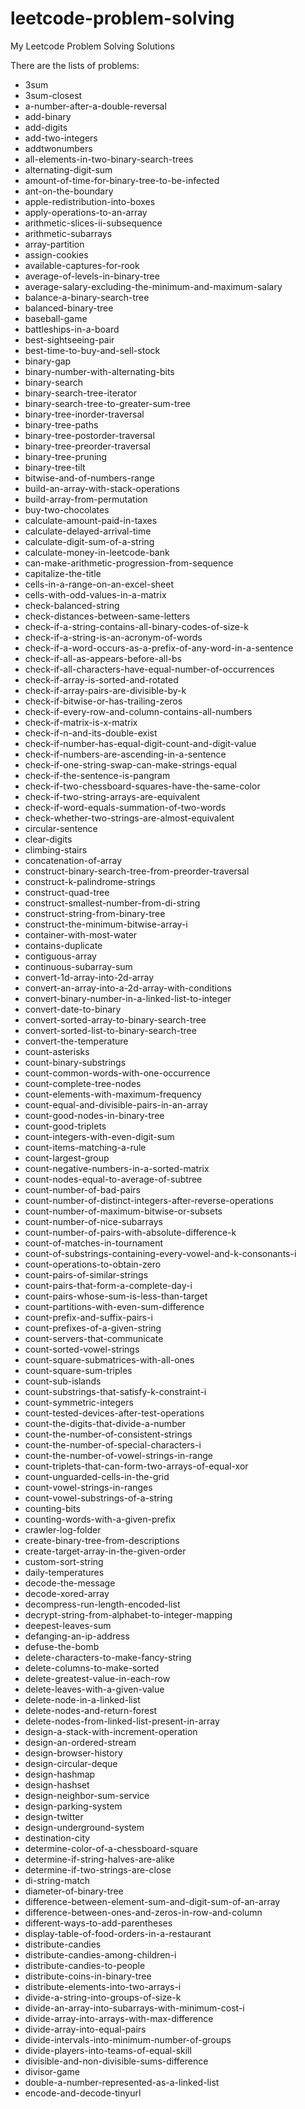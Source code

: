 # leetcode-problem-solving
My Leetcode Problem Solving Solutions

There are the lists of problems:
- 3sum
- 3sum-closest
- a-number-after-a-double-reversal
- add-binary
- add-digits
- add-two-integers
- addtwonumbers
- all-elements-in-two-binary-search-trees
- alternating-digit-sum
- amount-of-time-for-binary-tree-to-be-infected
- ant-on-the-boundary
- apple-redistribution-into-boxes
- apply-operations-to-an-array
- arithmetic-slices-ii-subsequence
- arithmetic-subarrays
- array-partition
- assign-cookies
- available-captures-for-rook
- average-of-levels-in-binary-tree
- average-salary-excluding-the-minimum-and-maximum-salary
- balance-a-binary-search-tree
- balanced-binary-tree
- baseball-game
- battleships-in-a-board
- best-sightseeing-pair
- best-time-to-buy-and-sell-stock
- binary-gap
- binary-number-with-alternating-bits
- binary-search
- binary-search-tree-iterator
- binary-search-tree-to-greater-sum-tree
- binary-tree-inorder-traversal
- binary-tree-paths
- binary-tree-postorder-traversal
- binary-tree-preorder-traversal
- binary-tree-pruning
- binary-tree-tilt
- bitwise-and-of-numbers-range
- build-an-array-with-stack-operations
- build-array-from-permutation
- buy-two-chocolates
- calculate-amount-paid-in-taxes
- calculate-delayed-arrival-time
- calculate-digit-sum-of-a-string
- calculate-money-in-leetcode-bank
- can-make-arithmetic-progression-from-sequence
- capitalize-the-title
- cells-in-a-range-on-an-excel-sheet
- cells-with-odd-values-in-a-matrix
- check-balanced-string
- check-distances-between-same-letters
- check-if-a-string-contains-all-binary-codes-of-size-k
- check-if-a-string-is-an-acronym-of-words
- check-if-a-word-occurs-as-a-prefix-of-any-word-in-a-sentence
- check-if-all-as-appears-before-all-bs
- check-if-all-characters-have-equal-number-of-occurrences
- check-if-array-is-sorted-and-rotated
- check-if-array-pairs-are-divisible-by-k
- check-if-bitwise-or-has-trailing-zeros
- check-if-every-row-and-column-contains-all-numbers
- check-if-matrix-is-x-matrix
- check-if-n-and-its-double-exist
- check-if-number-has-equal-digit-count-and-digit-value
- check-if-numbers-are-ascending-in-a-sentence
- check-if-one-string-swap-can-make-strings-equal
- check-if-the-sentence-is-pangram
- check-if-two-chessboard-squares-have-the-same-color
- check-if-two-string-arrays-are-equivalent
- check-if-word-equals-summation-of-two-words
- check-whether-two-strings-are-almost-equivalent
- circular-sentence
- clear-digits
- climbing-stairs
- concatenation-of-array
- construct-binary-search-tree-from-preorder-traversal
- construct-k-palindrome-strings
- construct-quad-tree
- construct-smallest-number-from-di-string
- construct-string-from-binary-tree
- construct-the-minimum-bitwise-array-i
- container-with-most-water
- contains-duplicate
- contiguous-array
- continuous-subarray-sum
- convert-1d-array-into-2d-array
- convert-an-array-into-a-2d-array-with-conditions
- convert-binary-number-in-a-linked-list-to-integer
- convert-date-to-binary
- convert-sorted-array-to-binary-search-tree
- convert-sorted-list-to-binary-search-tree
- convert-the-temperature
- count-asterisks
- count-binary-substrings
- count-common-words-with-one-occurrence
- count-complete-tree-nodes
- count-elements-with-maximum-frequency
- count-equal-and-divisible-pairs-in-an-array
- count-good-nodes-in-binary-tree
- count-good-triplets
- count-integers-with-even-digit-sum
- count-items-matching-a-rule
- count-largest-group
- count-negative-numbers-in-a-sorted-matrix
- count-nodes-equal-to-average-of-subtree
- count-number-of-bad-pairs
- count-number-of-distinct-integers-after-reverse-operations
- count-number-of-maximum-bitwise-or-subsets
- count-number-of-nice-subarrays
- count-number-of-pairs-with-absolute-difference-k
- count-of-matches-in-tournament
- count-of-substrings-containing-every-vowel-and-k-consonants-i
- count-operations-to-obtain-zero
- count-pairs-of-similar-strings
- count-pairs-that-form-a-complete-day-i
- count-pairs-whose-sum-is-less-than-target
- count-partitions-with-even-sum-difference
- count-prefix-and-suffix-pairs-i
- count-prefixes-of-a-given-string
- count-servers-that-communicate
- count-sorted-vowel-strings
- count-square-submatrices-with-all-ones
- count-square-sum-triples
- count-sub-islands
- count-substrings-that-satisfy-k-constraint-i
- count-symmetric-integers
- count-tested-devices-after-test-operations
- count-the-digits-that-divide-a-number
- count-the-number-of-consistent-strings
- count-the-number-of-special-characters-i
- count-the-number-of-vowel-strings-in-range
- count-triplets-that-can-form-two-arrays-of-equal-xor
- count-unguarded-cells-in-the-grid
- count-vowel-strings-in-ranges
- count-vowel-substrings-of-a-string
- counting-bits
- counting-words-with-a-given-prefix
- crawler-log-folder
- create-binary-tree-from-descriptions
- create-target-array-in-the-given-order
- custom-sort-string
- daily-temperatures
- decode-the-message
- decode-xored-array
- decompress-run-length-encoded-list
- decrypt-string-from-alphabet-to-integer-mapping
- deepest-leaves-sum
- defanging-an-ip-address
- defuse-the-bomb
- delete-characters-to-make-fancy-string
- delete-columns-to-make-sorted
- delete-greatest-value-in-each-row
- delete-leaves-with-a-given-value
- delete-node-in-a-linked-list
- delete-nodes-and-return-forest
- delete-nodes-from-linked-list-present-in-array
- design-a-stack-with-increment-operation
- design-an-ordered-stream
- design-browser-history
- design-circular-deque
- design-hashmap
- design-hashset
- design-neighbor-sum-service
- design-parking-system
- design-twitter
- design-underground-system
- destination-city
- determine-color-of-a-chessboard-square
- determine-if-string-halves-are-alike
- determine-if-two-strings-are-close
- di-string-match
- diameter-of-binary-tree
- difference-between-element-sum-and-digit-sum-of-an-array
- difference-between-ones-and-zeros-in-row-and-column
- different-ways-to-add-parentheses
- display-table-of-food-orders-in-a-restaurant
- distribute-candies
- distribute-candies-among-children-i
- distribute-candies-to-people
- distribute-coins-in-binary-tree
- distribute-elements-into-two-arrays-i
- divide-a-string-into-groups-of-size-k
- divide-an-array-into-subarrays-with-minimum-cost-i
- divide-array-into-arrays-with-max-difference
- divide-array-into-equal-pairs
- divide-intervals-into-minimum-number-of-groups
- divide-players-into-teams-of-equal-skill
- divisible-and-non-divisible-sums-difference
- divisor-game
- double-a-number-represented-as-a-linked-list
- encode-and-decode-tinyurl

